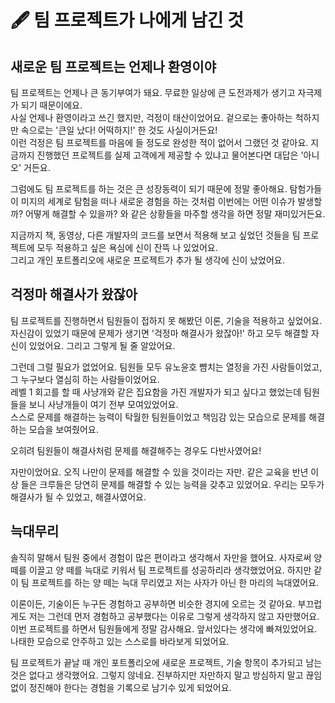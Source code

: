 # 🖋 팀 프로젝트가 나에게 남긴 것

## 새로운 팀 프로젝트는 언제나 환영이야

팀 프로젝트는 언제나 큰 동기부여가 돼요. 무료한 일상에 큰 도전과제가 생기고 자극제가 되기 때문이에요.  
사실 언제나 환영이라고 쓰긴 했지만, 걱정이 태산이었어요. 겉으로는 좋아하는 척하지만 속으로는 '큰일 났다! 어떡하지!' 한 것도 사실이거든요!  
이런 걱정은 팀 프로젝트를 마음에 들 정도로 완성한 적이 없어서 그랬던 것 같아요. 지금까지 진행했던 프로젝트를 실제 고객에게 제공할 수 있냐고 물어본다면 대답은 '아니오' 거든요.

그럼에도 팀 프로젝트를 하는 것은 큰 성장동력이 되기 때문에 정말 좋아해요. 탐험가들이 미지의 세계로 탐험을 떠나 새로운 경험을 하는 것처럼 이번에는 어떤 이슈가 발생할까? 어떻게 해결할 수 있을까? 와 같은 상황들을 마주할 생각을 하면 정말 재미있거든요.

지금까지 책, 동영상, 다른 개발자의 코드를 보면서 적용해 보고 싶었던 것들을 팀 프로젝트에 모두 적용하고 싶은 욕심에 신이 잔뜩 나 있었어요.   
그리고 개인 포트폴리오에 새로운 프로젝트가 추가 될 생각에 신이 났었어요.

## 걱정마 해결사가 왔잖아

팀 프로젝트를 진행하면서 팀원들이 접하지 못 해봤던 이론, 기술을 적용하고 싶었어요. 자신감이 있었기 때문에 문제가 생기면 '걱정마 해결사가 왔잖아!' 하고 모두 해결할 자신이 있었어요. 그리고 그렇게 될 줄 알았어요.

그런데 그럴 필요가 없었어요. 팀원들 모두 유노윤호 뺨치는 열정을 가진 사람들이었고, 그 누구보다 열심히 하는 사람들이었어요.  
레벨 1 회고를 할 때 사냥개와 같은 집요함을 가진 개발자가 되고 싶다고 했었는데 팀원들을 보니 사냥개들이 여기 전부 모여있었어요.  
스스로 문제를 해결하는 능력이 탁월한 팀원들이었고 책임감 있는 모습으로 문제를 해결하는 모습을 보여줬어요.

오히려 팀원들이 해결사처럼 문제를 해결해주는 경우도 다반사였어요!

자만이었어요. 오직 나만이 문제를 해결할 수 있을 것이라는 자만. 같은 교육을 반년 이상 들은 크루들은 당연히 문제를 해결할 수 있는 능력을 갖추고 있었어요. 우리는 모두가 해결사가 될 수 있었고, 해결사였어요.

## 늑대무리

솔직히 말해서 팀원 중에서 경험이 많은 편이라고 생각해서 자만을 했어요. 사자로써 양 떼를 이끌고 양 떼를 늑대로 키워서 팀 프로젝트를 성공하리라 생각했었어요. 하지만 같이 팀 프로젝트를 하는 양 떼는 늑대 무리였고 저는 사자가 아닌 한 마리의 늑대였어요. 

이론이든, 기술이든 누구든 경험하고 공부하면 비슷한 경지에 오르는 것 같아요. 부끄럽게도 저는 그런데 먼저 경험하고 공부했다는 이유로 그렇게 생각하지 않고 자만했어요. 이번 프로젝트를 하면서 팀원들에게 정말 감사해요. 앞서있다는 생각에 빠져있었어요. 나태한 모습으로 안주하고 있는 스스로를 바라보게 되었어요.

팀 프로젝트가 끝날 때 개인 포트폴리오에 새로운 프로젝트, 기술 항목이 추가되고 남는 것은 없다고 생각했어요. 그렇지 않네요. 진부하지만 자만하지 말고 방심하지 말고 끊임없이 정진해야 한다는 경험을 기록으로 남기수 있게 되었어요.